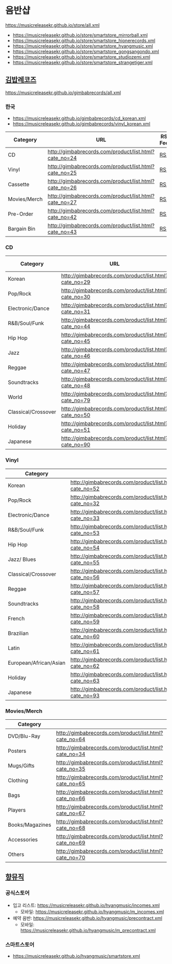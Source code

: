 # 음반샵
https://musicreleasekr.github.io/store/all.xml
- https://musicreleasekr.github.io/store/smartstore_mirrorball.xml
- https://musicreleasekr.github.io/store/smartstore_hionerecords.xml
- https://musicreleasekr.github.io/store/smartstore_hyangmusic.xml
- https://musicreleasekr.github.io/store/smartstore_gongsangondo.xml
- https://musicreleasekr.github.io/store/smartstore_studiozemi.xml
- https://musicreleasekr.github.io/store/smartstore_strangetiger.xml

## [김밥레코즈](https://github.com/MusicReleaseKR/gimbabrecords)
https://musicreleasekr.github.io/gimbabrecords/all.xml
### 한국
- https://musicreleasekr.github.io/gimbabrecords/cd_korean.xml
- https://musicreleasekr.github.io/gimbabrecords/vinyl_korean.xml

| Category     | URL                                                   | RSS Feed                                                     |
| ------------ | ----------------------------------------------------- | ------------------------------------------------------------ |
| CD           | http://gimbabrecords.com/product/list.html?cate_no=24 | [RSS](https://musicreleasekr.github.io/gimbabrecords/cd.xml)     |
| Vinyl        | http://gimbabrecords.com/product/list.html?cate_no=25 | [RSS](https://musicreleasekr.github.io/gimbabrecords/vinyl.xml)  |
| Cassette     | http://gimbabrecords.com/product/list.html?cate_no=26 | [RSS](https://musicreleasekr.github.io/gimbabrecords/cassette.xml) |
| Movies/Merch | http://gimbabrecords.com/product/list.html?cate_no=27 | [RSS](https://musicreleasekr.github.io/gimbabrecords/merch.xml)  |
| Pre-Order    | http://gimbabrecords.com/product/list.html?cate_no=42 | [RSS](https://musicreleasekr.github.io/gimbabrecords/preorder.xml) |
| Bargain Bin  | http://gimbabrecords.com/product/list.html?cate_no=43 | [RSS](https://musicreleasekr.github.io/gimbabrecords/bargainbin.xml) |

### CD
| Category            | URL                                                   | RSS Feed                                                     |
| ------------------- | ----------------------------------------------------- | ------------------------------------------------------------ |
| Korean              | http://gimbabrecords.com/product/list.html?cate_no=29 | [RSS](https://musicreleasekr.github.io/gimbabrecords/cd_korean.xml) |
| Pop/Rock            | http://gimbabrecords.com/product/list.html?cate_no=30 | [RSS](https://musicreleasekr.github.io/gimbabrecords/cd_pop-rock.xml) |
| Electronic/Dance    | http://gimbabrecords.com/product/list.html?cate_no=31 | [RSS](https://musicreleasekr.github.io/gimbabrecords/cd_electronic-dance.xml) |
| R&B/Soul/Funk       | http://gimbabrecords.com/product/list.html?cate_no=44 | [RSS](https://musicreleasekr.github.io/gimbabrecords/cd_soul-funk.xml) |
| Hip Hop             | http://gimbabrecords.com/product/list.html?cate_no=45 | [RSS](https://musicreleasekr.github.io/gimbabrecords/cd_hiphop.xml) |
| Jazz                | http://gimbabrecords.com/product/list.html?cate_no=46 | [RSS](https://musicreleasekr.github.io/gimbabrecords/cd_jazz.xml) |
| Reggae              | http://gimbabrecords.com/product/list.html?cate_no=47 | [RSS](https://musicreleasekr.github.io/gimbabrecords/cd_reggae.xml) |
| Soundtracks         | http://gimbabrecords.com/product/list.html?cate_no=48 | [RSS](https://musicreleasekr.github.io/gimbabrecords/cd_soundtracks.xml) |
| World               | http://gimbabrecords.com/product/list.html?cate_no=79 | [RSS](https://musicreleasekr.github.io/gimbabrecords/cd_world.xml) |
| Classical/Crossover | http://gimbabrecords.com/product/list.html?cate_no=50 | [RSS](https://musicreleasekr.github.io/gimbabrecords/cd_classical-crossover.xml) |
| Holiday             | http://gimbabrecords.com/product/list.html?cate_no=51 | [RSS](https://musicreleasekr.github.io/gimbabrecords/cd_holiday.xml) |
| Japanese            | http://gimbabrecords.com/product/list.html?cate_no=90 | [RSS](https://musicreleasekr.github.io/gimbabrecords/cd_japanese.xml) |

### Vinyl
| Category               |                                                       |
| ---------------------- | ----------------------------------------------------- |
| Korean                 | http://gimbabrecords.com/product/list.html?cate_no=52 |
| Pop/Rock               | http://gimbabrecords.com/product/list.html?cate_no=32 |
| Electronic/Dance       | http://gimbabrecords.com/product/list.html?cate_no=33 |
| R&B/Soul/Funk          | http://gimbabrecords.com/product/list.html?cate_no=53 |
| Hip Hop                | http://gimbabrecords.com/product/list.html?cate_no=54 |
| Jazz/ Blues            | http://gimbabrecords.com/product/list.html?cate_no=55 |
| Classical/Crossover    | http://gimbabrecords.com/product/list.html?cate_no=56 |
| Reggae                 | http://gimbabrecords.com/product/list.html?cate_no=57 |
| Soundtracks            | http://gimbabrecords.com/product/list.html?cate_no=58 |
| French                 | http://gimbabrecords.com/product/list.html?cate_no=59 |
| Brazilian              | http://gimbabrecords.com/product/list.html?cate_no=60 |
| Latin                  | http://gimbabrecords.com/product/list.html?cate_no=61 |
| European/African/Asian | http://gimbabrecords.com/product/list.html?cate_no=62 |
| Holiday                | http://gimbabrecords.com/product/list.html?cate_no=63 |
| Japanese               | http://gimbabrecords.com/product/list.html?cate_no=93 |

### Movies/Merch
| Category        |                                                       |
| --------------- | ----------------------------------------------------- |
| DVD/Blu-Ray     | http://gimbabrecords.com/product/list.html?cate_no=64 |
| Posters         | http://gimbabrecords.com/product/list.html?cate_no=34 |
| Mugs/Gifts      | http://gimbabrecords.com/product/list.html?cate_no=35 |
| Clothing        | http://gimbabrecords.com/product/list.html?cate_no=65 |
| Bags            | http://gimbabrecords.com/product/list.html?cate_no=66 |
| Players         | http://gimbabrecords.com/product/list.html?cate_no=67 |
| Books/Magazines | http://gimbabrecords.com/product/list.html?cate_no=68 |
| Accessories     | http://gimbabrecords.com/product/list.html?cate_no=69 |
| Others          | http://gimbabrecords.com/product/list.html?cate_no=70 |


## [향뮤직](https://github.com/MusicReleaseKR/hyangmusic)

### 공식스토어
- 입고 리스트: https://musicreleasekr.github.io/hyangmusic/incomes.xml
   - 모바일: https://musicreleasekr.github.io/hyangmusic/m_incomes.xml
- 예약 음반: https://musicreleasekr.github.io/hyangmusic/precontract.xml
   - 모바일: https://musicreleasekr.github.io/hyangmusic/m_precontract.xml
   
### 스마트스토어
- https://musicreleasekr.github.io/hyangmusic/smartstore.xml
